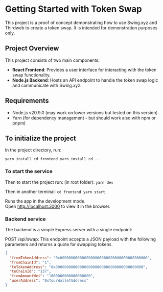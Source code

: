 # Getting Started with Token Swap

This project is a proof of concept demonstrating how to use Swing.xyz and Thirdweb to create a token swap. It is intended for demonstration purposes only.

## Project Overview

This project consists of two main components:
- **React Frontend**: Provides a user interface for interacting with the token swap functionality.
- **Node.js Backend**: Hosts an API endpoint to handle the token swap logic and communicate with Swing.xyz.

## Requirements
- Node.js v20.9.0 (may work on lower versions but tested on this version)
- Yarn (for dependency management - but should work also with npm or pnpm)

## To initialize the project

In the project directory, run:

`yarn install
    cd frontend
    yarn install
    cd ..`


### To start the service

Then to start the project run:
(in root folder):
`yarn dev`

Then in another terminal:
`cd frontend
    yarn start`

Runs the app in the development mode.\
Open [http://localhost:3000](http://localhost:3000) to view it in the browser.

### Backend service

The backend is a simple Express server with a single endpoint:

POST /api/swap: This endpoint accepts a JSON payload with the following parameters and returns a quote for swapping tokens.

```json
{
  "fromTokenAddress": "0x0000000000000000000000000000000000000000",
  "fromChainId": "1",
  "toTokenAddress": "0x0000000000000000000000000000000000000000",
  "toChainId": "137",
  "fromAmountWei": "1000000000000000000",
  "userAddress": "0xYourWalletAddress"
}
```